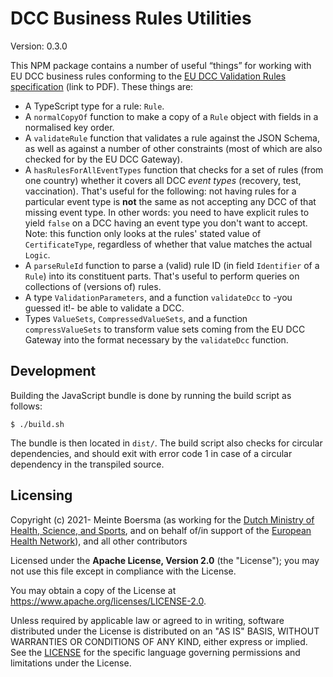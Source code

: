 # DCC Business Rules Utilities

Version: 0.3.0

This NPM package contains a number of useful “things” for working with EU DCC business rules conforming to the [EU DCC Validation Rules specification](https://ec.europa.eu/health/sites/default/files/ehealth/docs/eu-dcc_validation-rules_en.pdf) (link to PDF).
These things are:

* A TypeScript type for a rule: `Rule`.
* A `normalCopyOf` function to make a copy of a `Rule` object with fields in a normalised key order.
* A `validateRule` function that validates a rule against the JSON Schema, as well as against a number of other constraints (most of which are also checked for by the EU DCC Gateway).
* A `hasRulesForAllEventTypes` function that checks for a set of rules (from one country) whether it covers all DCC *event types* (recovery, test, vaccination).
    That's useful for the following: not having rules for a particular event type is **not** the same as not accepting any DCC of that missing event type.
    In other words: you need to have explicit rules to yield `false` on a DCC having an event type you don't want to accept.
    Note: this function only looks at the rules' stated value of `CertificateType`, regardless of whether that value matches the actual `Logic`.
* A `parseRuleId` function to parse a (valid) rule ID (in field `Identifier` of a `Rule`) into its constituent parts.
    That's useful to perform queries on collections of (versions of) rules.
* A type `ValidationParameters`, and a function `validateDcc` to -you guessed it!- be able to validate a DCC.
* Types `ValueSets`, `CompressedValueSets`, and a function `compressValueSets` to transform value sets coming from the EU DCC Gateway into the format necessary by the `validateDcc` function.


## Development

Building the JavaScript bundle is done by running the build script as follows:

    $ ./build.sh

The bundle is then located in `dist/`.
The build script also checks for circular dependencies, and should exit with error code 1 in case of a circular dependency in the transpiled source.


## Licensing

Copyright (c) 2021- Meinte Boersma (as working for the [Dutch Ministry of Health, Science, and Sports](https://www.rijksoverheid.nl/ministeries/ministerie-van-volksgezondheid-welzijn-en-sport), and on behalf of/in support of the [European Health Network](https://ec.europa.eu/health/ehealth/policy/network_en)), and all other contributors

Licensed under the **Apache License, Version 2.0** (the "License"); you may not use this file except in compliance with the License.

You may obtain a copy of the License at https://www.apache.org/licenses/LICENSE-2.0.

Unless required by applicable law or agreed to in writing, software distributed under the License is distributed on an "AS IS" 
BASIS, WITHOUT WARRANTIES OR CONDITIONS OF ANY KIND, either express or implied. See the [LICENSE](./LICENSE) for the specific 
language governing permissions and limitations under the License.

